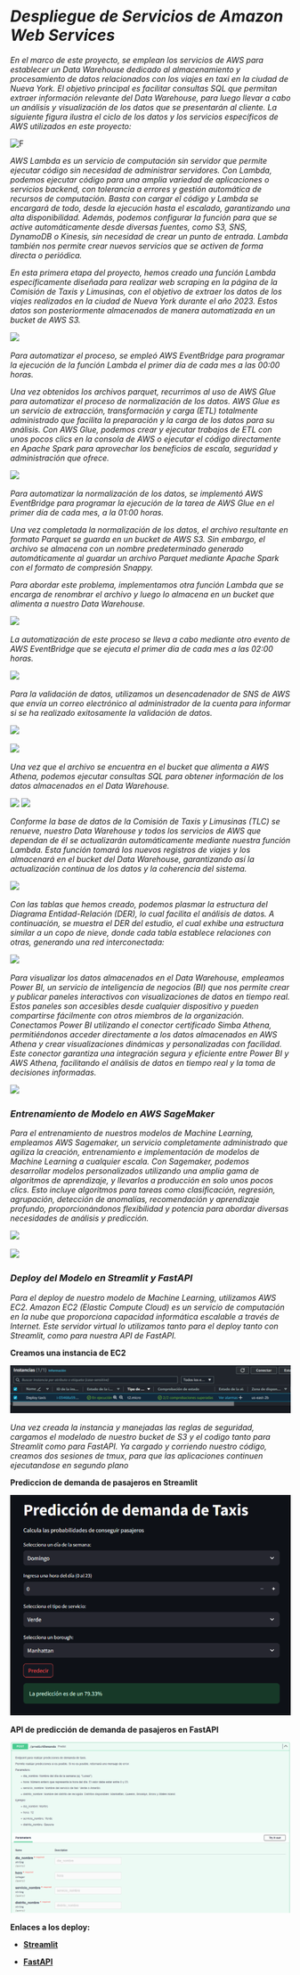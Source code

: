 # *Despliegue de Servicios de Amazon Web Services*

*En el marco de este proyecto, se emplean los servicios de AWS para establecer un Data Warehouse dedicado al almacenamiento y procesamiento de datos relacionados con los viajes en taxi en la ciudad de Nueva York. El objetivo principal es facilitar consultas SQL que permitan extraer información relevante del Data Warehouse, para luego llevar a cabo un análisis y visualización de los datos que se presentarán al cliente. La siguiente figura ilustra el ciclo de los datos y los servicios específicos de AWS utilizados en este proyecto:*

![F](https://github.com/titolup/Taxis-en-NYC-Sostenibilidad-y-Eficiencia/blob/main/1-Nube/Imagenes%20AWS/Data%20Lake%20(1).png)


*AWS Lambda* *es un servicio de computación sin servidor que permite ejecutar código sin necesidad de administrar servidores. Con Lambda, podemos ejecutar código para una amplia variedad de aplicaciones o servicios backend, con tolerancia a errores y gestión automática de recursos de computación. Basta con cargar el código y Lambda se encargará de todo, desde la ejecución hasta el escalado, garantizando una alta disponibilidad. Además, podemos configurar la función para que se active automáticamente desde diversas fuentes, como S3, SNS, DynamoDB o Kinesis, sin necesidad de crear un punto de entrada. Lambda también nos permite crear nuevos servicios que se activen de forma directa o periódica.*

*En esta primera etapa del proyecto, hemos creado una función Lambda específicamente diseñada para realizar web scraping en la página de la Comisión de Taxis y Limusinas, con el objetivo de extraer los datos de los viajes realizados en la ciudad de Nueva York durante el año 2023. Estos datos son posteriormente almacenados de manera automatizada en un bucket de AWS S3.*

![](https://github.com/titolup/Taxis-en-NYC-Sostenibilidad-y-Eficiencia/blob/main/1-Nube/Imagenes%20AWS/taxis%20scrap.png)

*Para automatizar el proceso, se empleó AWS EventBridge para programar la ejecución de la función Lambda el primer día de cada mes a las 00:00 horas.*

*Una vez obtenidos los archivos parquet, recurrimos al uso de AWS Glue para automatizar el proceso de normalización de los datos. AWS Glue es un servicio de extracción, transformación y carga (ETL) totalmente administrado que facilita la preparación y la carga de los datos para su análisis. Con AWS Glue, podemos crear y ejecutar trabajos de ETL con unos pocos clics en la consola de AWS o ejecutar el código directamente en Apache Spark para aprovechar los beneficios de escala, seguridad y administración que ofrece.*

![](https://github.com/titolup/Taxis-en-NYC-Sostenibilidad-y-Eficiencia/blob/main/1-Nube/Imagenes%20AWS/ETL%20TAXIS.png)

*Para automatizar la normalización de los datos, se implementó AWS EventBridge para programar la ejecución de la tarea de AWS Glue en el primer día de cada mes, a la 01:00 horas.*



*Una vez completada la normalización de los datos, el archivo resultante en formato Parquet se guarda en un bucket de AWS S3. Sin embargo, el archivo se almacena con un nombre predeterminado generado automáticamente al guardar un archivo Parquet mediante Apache Spark con el formato de compresión Snappy.*

*Para abordar este problema, implementamos otra función Lambda que se encarga de renombrar el archivo y luego lo almacena en un bucket que alimenta a nuestro Data Warehouse.*

![](https://github.com/titolup/Taxis-en-NYC-Sostenibilidad-y-Eficiencia/blob/main/1-Nube/Imagenes%20AWS/lambda%20renombrar.png)

*La automatización de este proceso se lleva a cabo mediante otro evento de AWS EventBridge que se ejecuta el primer día de cada mes a las 02:00 horas.*

![](https://github.com/titolup/Taxis-en-NYC-Sostenibilidad-y-Eficiencia/blob/main/1-Nube/Imagenes%20AWS/aws%20s3.png)

*Para la validación de datos, utilizamos un desencadenador de SNS de AWS que envía un correo electrónico al administrador de la cuenta para informar si se ha realizado exitosamente la validación de datos.*


![](https://github.com/titolup/Taxis-en-NYC-Sostenibilidad-y-Eficiencia/blob/main/1-Nube/Imagenes%20AWS/WhatsApp%20Image%202024-04-17%20at%2009.02.20.jpeg)

![](https://github.com/titolup/Taxis-en-NYC-Sostenibilidad-y-Eficiencia/blob/main/1-Nube/Imagenes%20AWS/WhatsApp%20Image%202024-04-17%20at%2009.02.20.jpeg)



*Una vez que el archivo se encuentra en el bucket que alimenta a AWS Athena, podemos ejecutar consultas SQL para obtener información de los datos almacenados en el Data Warehouse.*

![](https://github.com/titolup/Taxis-en-NYC-Sostenibilidad-y-Eficiencia/blob/main/1-Nube/Imagenes%20AWS/crawler.png)
![](https://github.com/titolup/Taxis-en-NYC-Sostenibilidad-y-Eficiencia/blob/main/1-Nube/Imagenes%20AWS/crawler2.png)

*Conforme la base de datos de la Comisión de Taxis y Limusinas (TLC) se renueve, nuestro Data Warehouse y todos los servicios de AWS que dependan de él se actualizarán automáticamente mediante nuestra función Lambda. Esta función tomará los nuevos registros de viajes y los almacenará en el bucket del Data Warehouse, garantizando así la actualización continua de los datos y la coherencia del sistema.*

![](https://github.com/titolup/Taxis-en-NYC-Sostenibilidad-y-Eficiencia/blob/main/1-Nube/Imagenes%20AWS/Athenas.png)



*Con las tablas que hemos creado, podemos plasmar la estructura del Diagrama Entidad-Relación (DER), lo cual facilita el análisis de datos. A continuación, se muestra el DER del estudio, el cual exhibe una estructura similar a un copo de nieve, donde cada tabla establece relaciones con otras, generando una red interconectada:*

![](https://github.com/titolup/Taxis-en-NYC-Sostenibilidad-y-Eficiencia/blob/main/1-Nube/Imagenes%20AWS/Dise%C3%B1o%20sin%20t%C3%ADtulo.png)


*Para visualizar los datos almacenados en el Data Warehouse, empleamos Power BI, un servicio de inteligencia de negocios (BI) que nos permite crear y publicar paneles interactivos con visualizaciones de datos en tiempo real. Estos paneles son accesibles desde cualquier dispositivo y pueden compartirse fácilmente con otros miembros de la organización.*
*Conectamos Power BI utilizando el conector certificado Simba Athena, permitiéndonos acceder directamente a los datos almacenados en AWS Athena y crear visualizaciones dinámicas y personalizadas con facilidad. Este conector garantiza una integración segura y eficiente entre Power BI y AWS Athena, facilitando el análisis de datos en tiempo real y la toma de decisiones informadas.*

![](https://github.com/titolup/Taxis-en-NYC-Sostenibilidad-y-Eficiencia/blob/main/1-Nube/Imagenes%20AWS/Dise%C3%B1o%20sin%20t%C3%ADtulo%20(1).png)


### *Entrenamiento de Modelo en AWS SageMaker*

*Para el entrenamiento de nuestros modelos de Machine Learning, empleamos AWS Sagemaker, un servicio completamente administrado que agiliza la creación, entrenamiento e implementación de modelos de Machine Learning a cualquier escala. Con Sagemaker, podemos desarrollar modelos personalizados utilizando una amplia gama de algoritmos de aprendizaje, y llevarlos a producción en solo unos pocos clics. Esto incluye algoritmos para tareas como clasificación, regresión, agrupación, detección de anomalías, recomendación y aprendizaje profundo, proporcionándonos flexibilidad y potencia para abordar diversas necesidades de análisis y predicción.*


![](https://github.com/titolup/Taxis-en-NYC-Sostenibilidad-y-Eficiencia/blob/main/1-Nube/Imagenes%20AWS/SageMaker2.jpeg)

![](https://github.com/titolup/Taxis-en-NYC-Sostenibilidad-y-Eficiencia/blob/main/1-Nube/Imagenes%20AWS/SageMaker1.jpeg)

### *Deploy del Modelo en Streamlit y FastAPI*

*Para el deploy de nuestro modelo de Machine Learning, utilizamos AWS EC2. Amazon EC2 (Elastic Compute Cloud) es un servicio de computación en la nube que proporciona capacidad informática escalable a través de Internet. Este servidor virtual lo utilizamos tanto para el deploy tanto con Streamlit, como para nuestra API de FastAPI.*


**Creamos una instancia de EC2**

![](<Imagenes AWS/EC2.PNG>)

*Una vez creada la instancia y manejadas las reglas de seguridad, cargamos el modelado de nuestro bucket de S3 y el codigo tanto para Streamlit como para FastAPI.*
*Ya cargado y corriendo nuestro código, creamos dos sesiones de tmux, para que las aplicaciones continuen ejecutandose en segundo plano*

**Prediccion de demanda de pasajeros en Streamlit**

![Deploy de Streamlit](<Imagenes AWS/deployStreamlit.PNG>)

**API de predicción de demanda de pasajeros en FastAPI**

![Deploy de FastAPI](<Imagenes AWS/deployFastAPI.PNG>)


**Enlaces a los deploy:**

* [**Streamlit**](http://18.220.201.35:8501/)

* [**FastAPI**](http://18.220.201.35:8000/docs/)









